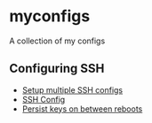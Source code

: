 # myconfigs
A collection of my configs


## Configuring SSH

- [Setup multiple SSH configs](https://www.youtube.com/watch?v=pE3EuiyShoM)
- [SSH Config](https://www.youtube.com/watch?v=v2ii8kdXCic)
- [Persist keys on between reboots](https://unix.stackexchange.com/questions/140075/ssh-add-is-not-persistent-between-reboots?newreg=2654674cc7c64b73a76f8854e1779dda)
